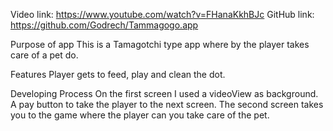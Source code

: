 Video link: https://www.youtube.com/watch?v=FHanaKkhBJc
GitHub link: https://github.com/Godrech/Tammagogo.app

Purpose of app
This is a Tamagotchi type app where by the player takes care of a pet do.

Features
Player gets to feed, play and clean the dot. 


Developing Process
On the first screen I used a videoView as background. A pay button to take the player to the next screen. The second screen takes you to the game where the player can you take care of the pet.
